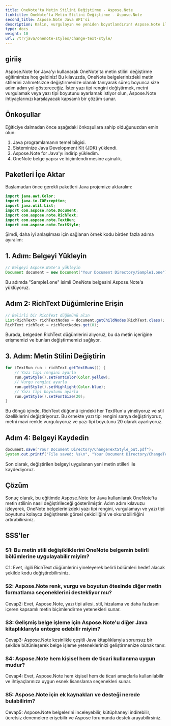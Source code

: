 ```yaml
---
title: OneNote'ta Metin Stilini Değiştirme - Aspose.Note
linktitle: OneNote'ta Metin Stilini Değiştirme - Aspose.Note
second_title: Aspose.Note Java API'si
description: Kalın, vurgulayın ve yeniden boyutlandırın! Aspose.Note ile OneNote belgelerindeki metni biçimlendirmeyi öğrenin. Adım adım kılavuz ve kod dahildir! #OneNote #Java #Aspose
type: docs
weight: 10
url: /tr/java/onenote-styles/change-text-style/
---
```

## giriiş

Aspose.Note for Java'yı kullanarak OneNote'ta metin stilini değiştirme eğitimimize hoş geldiniz! Bu kılavuzda, OneNote belgelerinizdeki metin stillerini zahmetsizce değiştirmenize olanak tanıyarak süreç boyunca size adım adım yol göstereceğiz. İster yazı tipi rengini değiştirmek, metni vurgulamak veya yazı tipi boyutunu ayarlamak istiyor olun, Aspose.Note ihtiyaçlarınızı karşılayacak kapsamlı bir çözüm sunar.

## Önkoşullar

Eğiticiye dalmadan önce aşağıdaki önkoşullara sahip olduğunuzdan emin olun:

1. Java programlamanın temel bilgisi.
2. Sisteminize Java Development Kit (JDK) yüklendi.
3. Aspose.Note for Java'yı indirip yükledim.
4. OneNote belge yapısı ve biçimlendirmesine aşinalık.

## Paketleri İçe Aktar

Başlamadan önce gerekli paketleri Java projemize aktaralım:

```java
import java.awt.Color;
import java.io.IOException;
import java.util.List;
import com.aspose.note.Document;
import com.aspose.note.RichText;
import com.aspose.note.TextRun;
import com.aspose.note.TextStyle;
```

Şimdi, daha iyi anlaşılması için sağlanan örnek kodu birden fazla adıma ayıralım:

## 1. Adım: Belgeyi Yükleyin

```java
// Belgeyi Aspose.Note'a yükleyin
Document document = new Document("Your Document Directory/Sample1.one");
```

Bu adımda "Sample1.one" isimli OneNote belgesini Aspose.Note'a yüklüyoruz.

## Adım 2: RichText Düğümlerine Erişin

```java
// Belirli bir RichText düğümünü alın
List<RichText> richTextNodes = document.getChildNodes(RichText.class);
RichText richText = richTextNodes.get(0);
```

Burada, belgeden RichText düğümlerini alıyoruz, bu da metin içeriğine erişmemizi ve bunları değiştirmemizi sağlıyor.

## 3. Adım: Metin Stilini Değiştirin

```java
for (TextRun run : richText.getTextRuns()) {
    // Yazı tipi rengini ayarla
    run.getStyle().setFontColor(Color.yellow);
    // Vurgu rengini ayarla
    run.getStyle().setHighlight(Color.blue);
    // Yazı tipi boyutunu ayarla
    run.getStyle().setFontSize(20);
}
```

Bu döngü içinde, RichText düğümü içindeki her TextRun'u yineliyoruz ve stil özelliklerini değiştiriyoruz. Bu örnekte yazı tipi rengini sarıya değiştiriyoruz, metni mavi renkle vurguluyoruz ve yazı tipi boyutunu 20 olarak ayarlıyoruz.

## Adım 4: Belgeyi Kaydedin

```java
document.save("Your Document Directory/ChangeTextStyle_out.pdf");
System.out.printf("File saved: %s\n", "Your Document Directory/ChangeTextStyle_out.pdf");
```

Son olarak, değiştirilen belgeyi uygulanan yeni metin stilleri ile kaydediyoruz.

## Çözüm

Sonuç olarak, bu eğitimde Aspose.Note for Java kullanılarak OneNote'ta metin stilinin nasıl değiştirileceği gösterilmiştir. Adım adım kılavuzu izleyerek, OneNote belgelerinizdeki yazı tipi rengini, vurgulamayı ve yazı tipi boyutunu kolayca değiştirerek görsel çekiciliğini ve okunabilirliğini artırabilirsiniz.

## SSS'ler

### S1: Bu metin stili değişikliklerini OneNote belgemin belirli bölümlerine uygulayabilir miyim?

C1: Evet, ilgili RichText düğümlerini yineleyerek belirli bölümleri hedef alacak şekilde kodu değiştirebilirsiniz.

### S2: Aspose.Note renk, vurgu ve boyutun ötesinde diğer metin formatlama seçeneklerini destekliyor mu?

Cevap2: Evet, Aspose.Note, yazı tipi ailesi, stil, hizalama ve daha fazlasını içeren kapsamlı metin biçimlendirme yetenekleri sunar.

### S3: Gelişmiş belge işleme için Aspose.Note'u diğer Java kitaplıklarıyla entegre edebilir miyim?

Cevap3: Aspose.Note kesinlikle çeşitli Java kitaplıklarıyla sorunsuz bir şekilde bütünleşerek belge işleme yeteneklerinizi geliştirmenize olanak tanır.

### S4: Aspose.Note hem kişisel hem de ticari kullanıma uygun mudur?

Cevap4: Evet, Aspose.Note hem kişisel hem de ticari amaçlarla kullanılabilir ve ihtiyaçlarınıza uygun esnek lisanslama seçenekleri sunar.

### S5: Aspose.Note için ek kaynakları ve desteği nerede bulabilirim?

Cevap5: Aspose.Note belgelerini inceleyebilir, kütüphaneyi indirebilir, ücretsiz denemelere erişebilir ve Aspose forumunda destek arayabilirsiniz.
